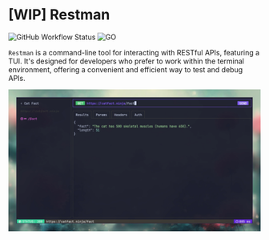 # [WIP] Restman

![GitHub Workflow Status](http://img.shields.io/github/actions/workflow/status/jackMort/Restman/go.yml?branch=main&style=for-the-badge)
![GO](https://img.shields.io/badge/Made%20with%20GO-white.svg?style=for-the-badge&logo=go)

`Restman` is a command-line tool for interacting with RESTful APIs, featuring a TUI. It's designed for developers who prefer to work within the terminal environment, offering a convenient and efficient way to test and debug APIs.

![preview image](https://github.com/jackMort/Restman/blob/media/preview.png?raw=true)
